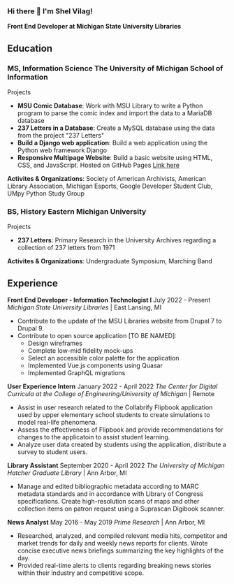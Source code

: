 ### Hi there 👋 I'm Shel Vilag!

**Front End Developer at Michigan State University Libraries**

## Education
### MS, Information Science The University of Michigan School of Information

Projects

- **MSU Comic Database**: Work with MSU Library to write a Python program to parse the comic index and import the data to a MariaDB database
- **237 Letters in a Database**: Create a MySQL database using the data from the project "237 Letters"
- **Build a Django web application**: Build a web application using the Python web framework Django
- **Responsive Multipage Website**: Build a basic website using HTML, CSS, and JavaScript. Hosted on GitHub Pages [Link here](https://svilag.github.io/SI539-portfolio/)

**Activites & Organizations**: Society of American Archivists, American Library Association, Michigan Esports, Google Developer Student Club, UMpy Python Study Group

### BS, History Eastern Michigan University

Projects

- **237 Letters**: Primary Research in the University Archives regarding a collection of 237 letters from 1971

**Activites & Organizations**: Undergraduate Symposium, Marching Band

## Experience
**Front End Developer - Information Technologist I**
July 2022 - Present _Michigan State University Libraries_ | East Lansing, MI
- Contribute to the update of the MSU Libraries website from Drupal 7 to Drupal 9.
- Contribute to open source application [TO BE NAMED]:
  - Design wireframes
  - Complete low-mid fidelity mock-ups
  - Select an accessible color palette for the application
  - Implemented Vue.js components using Quasar
  - Implemented GraphQL migrations

**User Experience Intern**
January 2022 - April 2022 _The Center for Digital Curricula at the College of Engineering/University of Michigan_ | Remote

- Assist in user research related to the Collabrify Flipbook application used by upper elementary school students to create simulations to model real-life phenomena.
- Assess the effectiveness of Flipbook and provide recommendations for changes to the applicatoin to assist student learning.
- Analyze user data created by students using the application, distribute a survey to student users.

**Library Assistant**
September 2020 - April 2022 _The University of Michigan Hatcher Graduate Library_ | Ann Arbor, MI

- Manage and edited bibliographic metadata according to MARC metadata standards and in accordance with Library of Congress specifications.
Create high-resolution scans of maps and other collection items on patron request using a Suprascan Digibook scanner.

**News Analyst**
May 2016 - May 2019 _Prime Research_ | Ann Arbor, MI

- Researched, analyzed, and compiled relevant media hits, competitor and market trends for daily and weekly news reports for clients.
Wrote concise executive news briefings summarizing the key highlights of the day.
- Provided real-time alerts to clients regarding breaking news stories within their industry and competitive scope.

<!--
**vilagshe/vilagshe** is a ✨ _special_ ✨ repository because its `README.md` (this file) appears on your GitHub profile.

Here are some ideas to get you started:

- 🔭 I’m currently working on ...
- 🌱 I’m currently learning ...
- 👯 I’m looking to collaborate on ...
- 🤔 I’m looking for help with ...
- 💬 Ask me about ...
- 📫 How to reach me: ...
- 😄 Pronouns: ...
- ⚡ Fun fact: ...
-->
